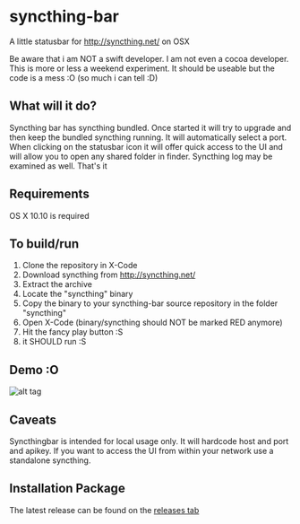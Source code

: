 syncthing-bar
=============

A little statusbar for http://syncthing.net/ on OSX

Be aware that i am NOT a swift developer. I am not even a cocoa developer. This is more or less a weekend experiment. It should be useable but the code is a mess :O (so much i can tell :D)

## What will it do?

Syncthing bar has syncthing bundled. Once started it will try to upgrade and then keep the bundled syncthing running. It will automatically select a port.
When clicking on the statusbar icon it will offer quick access to the UI and will allow you to open any shared folder in finder. Syncthing log may be examined as well. That's it

## Requirements

OS X 10.10 is required

## To build/run

1. Clone the repository in X-Code
2. Download syncthing from http://syncthing.net/
3. Extract the archive
4. Locate the "syncthing" binary
5. Copy the binary to your syncthing-bar source repository in the folder "syncthing"
6. Open X-Code (binary/syncthing should NOT be marked RED anymore)
7. Hit the fancy play button :S
8. it SHOULD run :S

## Demo :O

![alt tag](https://m0ppers.github.io/syncthing-bar.gif)

## Caveats

Syncthingbar is intended for local usage only. It will hardcode host and port and apikey. If you want to access the UI from within your network use a standalone syncthing.

## Installation Package

The latest release can be found on the [releases tab](https://github.com/m0ppers/syncthing-bar/releases)

